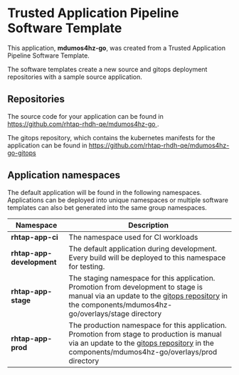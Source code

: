 # Trusted Application Pipeline Software Template

This application, **mdumos4hz-go**, was created from a Trusted Application Pipeline Software Template.

The software templates create a new source and gitops deployment repositories with a sample source application. 

## Repositories

The source code for your application can be found in [https://github.com/rhtap-rhdh-qe/mdumos4hz-go ](https://github.com/rhtap-rhdh-qe/mdumos4hz-go ).
 
The gitops repository, which contains the kubernetes manifests for the application can be found in 
[https://github.com/rhtap-rhdh-qe/mdumos4hz-go-gitops ](https://github.com/rhtap-rhdh-qe/mdumos4hz-go-gitops ) 

## Application namespaces 

The default application will be found in the following namespaces. Applications can be deployed into unique namespaces or multiple software templates can also bet generated into the same group namespaces.  

|  Namespace   |  Description   |  
| -------- | -------- |
| **rhtap-app-ci** | The namespace used for CI workloads |
| **rhtap-app-development** | The default application during development. Every build will be deployed to this namespace for testing. |
| **rhtap-app-stage** | The staging namespace for this application. Promotion from development to stage is manual via an update to the [gitops repository](https://github.com/rhtap-rhdh-qe/mdumos4hz-go-gitops ) in the components/mdumos4hz-go/overlays/stage directory |
| **rhtap-app-prod** | The production namespace for this application. Promotion from stage to production is manual via an update to the [gitops repository](https://github.com/rhtap-rhdh-qe/mdumos4hz-go-gitops ) in the components/mdumos4hz-go/overlays/prod directory |